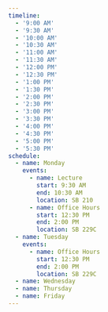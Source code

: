 ```yaml
---
timeline:
  - '9:00 AM'
  - '9:30 AM'
  - '10:00 AM'
  - '10:30 AM'
  - '11:00 AM'
  - '11:30 AM'
  - '12:00 PM'
  - '12:30 PM'
  - '1:00 PM'
  - '1:30 PM'
  - '2:00 PM'
  - '2:30 PM'
  - '3:00 PM'
  - '3:30 PM'
  - '4:00 PM'
  - '4:30 PM'
  - '5:00 PM'
  - '5:30 PM'
schedule:
  - name: Monday
    events:
      - name: Lecture
        start: 9:30 AM
        end: 10:30 AM
        location: SB 210
      - name: Office Hours
        start: 12:30 PM
        end: 2:00 PM
        location: SB 229C
  - name: Tuesday
    events:
      - name: Office Hours
        start: 12:30 PM
        end: 2:00 PM
        location: SB 229C
  - name: Wednesday
  - name: Thursday
  - name: Friday
---
```

